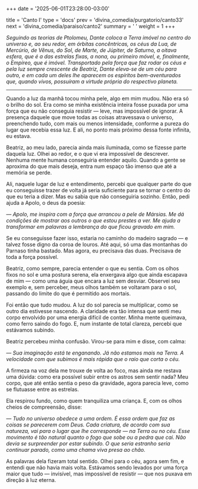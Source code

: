 +++
date = '2025-06-01T23:28:00-03:00'

title = 'Canto I'
type = 'docs'
prev = 'divina_comedia/purgatorio/canto33'
next = 'divina_comedia/paraiso/canto2'
summary = ' '
weight = 1
+++

_Seguindo as teorias de Ptolomeu, Dante coloca a Terra imóvel no centro do universo e, ao seu redor, em órbitas concêntricas, os céus da Lua, de Mercúrio, de Vênus, do Sol, de Marte, de Júpiter, de Saturno, a oitava esfera, que é a das estrelas fixas, a nona, ou primeiro móvel, e, finalmente, o Empíreo, que é imóvel. Transportado pela força que faz rodar os céus e pela luz sempre crescente de Beatriz, Dante eleva-se de um céu para outro, e em cada um deles lhe aparecem os espíritos bem-aventurados que, quando vivos, possuíram a virtude própria do respectivo planeta._

---

Quando a luz da manhã tocou minha pele, algo em mim mudou. Não era só o brilho do sol. Era como se minha existência inteira fosse puxada por uma força que eu não conseguia resistir — leve, mas impossível de ignorar. A presença daquele que move todas as coisas atravessava o universo, preenchendo tudo, com mais ou menos intensidade, conforme a pureza do lugar que recebia essa luz. E ali, no ponto mais próximo dessa fonte infinita, eu estava.

Beatriz, ao meu lado, parecia ainda mais iluminada, como se fizesse parte daquela luz. Olhei ao redor, e o que vi era impossível de descrever. Nenhuma mente humana conseguiria entender aquilo. Quando a gente se aproxima do que mais deseja, entra num espaço tão imenso que até a memória se perde.

Ali, naquele lugar de luz e entendimento, percebi que qualquer parte do que eu conseguisse trazer de volta já seria suficiente para se tornar o centro do que eu teria a dizer. Mas eu sabia que não conseguiria sozinho. Então, pedi ajuda a Apolo, o deus da poesia:

_— Apolo, me inspira com a força que arrancou a pele de Mársias. Me dá condições de mostrar aos outros o que estou prestes a ver. Me ajuda a transformar em palavras a lembrança do que ficou gravado em mim._

Se eu conseguisse fazer isso, estaria no caminho do madeiro sagrado — e talvez fosse digno da coroa de louros. Até aqui, só uma das montanhas do Parnaso tinha bastado. Mas agora, eu precisava das duas. Precisava de toda a força possível.

Beatriz, como sempre, parecia entender o que eu sentia. Com os olhos fixos no sol e uma postura serena, ela enxergava algo que ainda escapava de mim — como uma águia que encara a luz sem desviar. Observei seu exemplo e, sem perceber, meus olhos também se voltaram para o sol, passando do limite do que é permitido aos mortais.

Foi então que tudo mudou. A luz do sol parecia se multiplicar, como se outro dia estivesse nascendo. A claridade era tão intensa que senti meu corpo envolvido por uma energia difícil de conter. Minha mente queimava, como ferro saindo do fogo. E, num instante de total clareza, percebi que estávamos subindo.

Beatriz percebeu minha confusão. Virou-se para mim e disse, com calma:

_— Sua imaginação está te enganando. Já não estamos mais na Terra. A velocidade com que subimos é mais rápida que o raio que corta o céu._

A firmeza na voz dela me trouxe de volta ao foco, mas ainda me restava uma dúvida: como era possível subir entre os astros sem sentir nada? Meu corpo, que até então sentia o peso da gravidade, agora parecia leve, como se flutuasse entre as estrelas.

Ela respirou fundo, como quem tranquiliza uma criança. E, com os olhos cheios de compreensão, disse:

_— Tudo no universo obedece a uma ordem. É essa ordem que faz as coisas se parecerem com Deus. Cada criatura, de acordo com sua natureza, vai para o lugar que lhe corresponde — na Terra ou no céu. Esse movimento é tão natural quanto o fogo que sobe ou a pedra que cai. Não devia se surpreender por estar subindo. O que seria estranho seria continuar parado, como uma chama viva presa ao chão._

As palavras dela fizeram total sentido. Olhei para o céu, agora sem fim, e entendi que não havia mais volta. Estávamos sendo levados por uma força maior que tudo — invisível, mas impossível de resistir — que nos puxava em direção à luz eterna.
